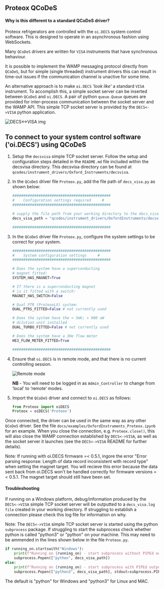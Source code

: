 ## Proteox QCoDeS

#### Why is this different to a standard QCoDeS driver?
Proteox refrigerators are controlled with the `oi.DECS` system control software. This is designed to operate in an asynchronous fashion using WebSockets.

Many `QCoDeS` drivers are written for `VISA` instruments that have synchronous behaviour.

It is possible to implement the WAMP messaging protocol directly from `QCoDeS`, but for simple (single threaded) instrument drivers this can result in time-out issues if the communication channel is unactive for some time.

An alternative approach is to make `oi.DECS` *'look like'* a standard `VISA` instrument. To accomplish this, a simple socket server can be inserted between `QCoDeS` and `oi.DECS`. A pair of python `queue.Queue` queues are provided for inter-process communication between the socket server and the WAMP API. This simple TCP socket server is provided by the `DECS<->VISA` python application. 

![DECS<->VISA img](../../../../docs/examples/OI_images/DECS_VISA.jpg)

## To connect to your system control software ('oi.DECS') using QCoDeS

1.  Setup the `decsvisa` simple TCP socket server. Follow the setup and configuration steps detailed in the `README.md` file included within the decsvisa directory. This decsvisa directory can be found at `qcodes/instrument_drivers/Oxford_Instruments/decsvisa`.

2.  In the `QCoDeS` driver file `Proteox.py`, add the file path of `decs_visa.py` as shown below:

    ````python
    #############################################
    #    Configuration settings required     #
    #############################################

    # supply the file path from your working directory to the decs_visa.py file
    decs_visa_path = "qcodes/instrument_drivers/OxfordInstruments/decsvisa/src/decs_visa.py"

    #############################################
    ````

3. In the `QCoDeS` driver file `Proteox.py`, configure the system settings to be correct for your system. 

    ````python
    #############################################
    #    System configuration settings     #
    #############################################

    # Does the system have a superconducting
    # magnet fitted:
    SYSTEM_HAS_MAGNET=True

    # If there is a superconducting magnet
    # is it fitted with a switch:
    MAGNET_HAS_SWITCH=False

    # Dual PTR (ProteoxLX) system:
    DUAL_PTRS_FITTED=False # not currently used

    # Does the system have the < 5mK; > 900 uW
    # dilution unit installed
    DUAL_TURBO_FITTED=False # not currently used

    # Does the system have a 3He flow meter
    HE3_FLOW_METER_FITTED=True

    #############################################
    ````

4.  Ensure that `oi.DECS` is in remote mode, and that there is no current controlling session.

    ![Remote mode](../../../../docs/examples/OI_images/remote_mode.png)
    
    **NB** - You will need to be logged in as `Admin_Controller` to change from ‘local’ to ‘remote’ modes.

5.  Import the `QCoDeS` driver and connect to `oi.DECS` as follows:

    ````python
    from Proteox import oiDECS
    Proteox = oiDECS('Proteox')
    ````
Once connected, the driver can be used in the same way as any other `QCoDeS` driver. See the file `docs/examples/OxfordInstruments_Proteox.ipynb` for an example. When you close the connection, e.g. `Proteox.close()`, this will also close the WAMP connection established by `DECS<->VISA`, as well as the socket server it launches (see the `DECS<->VISA` README for further details). 

Note: If running with oi.DECS firmware =< 0.5.1, ingore the error "Error parsing response: Length of data record inconsistent with record type" when setting the magnet target. You will recieve this error because the data sent back from oi.DECS won't be handled correctly for firmware versions =< 0.5.1. The magnet target should still have been set.


#### Troubleshooting

If running on a Windows platform, debug/information produced by the `DECS<->VISA` simple TCP socket server will be outputted to a `decs_visa.log file` created in your working directory. If struggling to establish a connection please check this log file for information on why.

Note: The `DECS<->VISA` simple TCP socket server is started using the python `subprocess` package. If struggling to start the subprocess check whether python is called "python3" or "python" on your machine. This may need to be ammended in the lines shown below in the file `Proteox.py`.

````python
if running_on.startswith("Windows"):
    print(f"Running on {running_on} - start subprocess without PIPEd output")
    subprocess.Popen(["python", decs_visa_path])
else:
    print(f"Running on {running_on} - start subprocess with PIPEd output")
    subprocess.Popen(["python3", decs_visa_path], stdout=subprocess.PIPE)
````
The default is "python" for Windows and "python3" for Linux and MAC.
